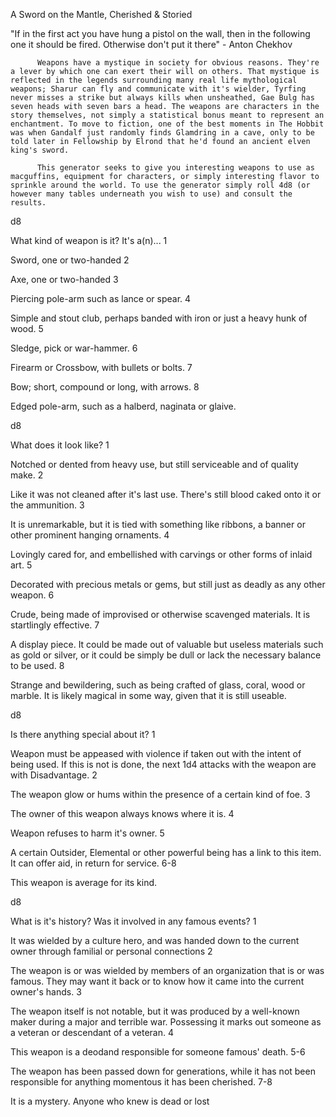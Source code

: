  A Sword on the Mantle, Cherished & Storied

"If in the first act you have hung a pistol on the wall, then in the following one it should be fired. Otherwise don't put it there" - Anton Chekhov


          Weapons have a mystique in society for obvious reasons. They're a lever by which one can exert their will on others. That mystique is reflected in the legends surrounding many real life mythological weapons; Sharur can fly and communicate with it's wielder, Tyrfing never misses a strike but always kills when unsheathed, Gae Bulg has seven heads with seven bars a head. The weapons are characters in the story themselves, not simply a statistical bonus meant to represent an enchantment. To move to fiction, one of the best moments in The Hobbit was when Gandalf just randomly finds Glamdring in a cave, only to be told later in Fellowship by Elrond that he'd found an ancient elven king's sword.

          This generator seeks to give you interesting weapons to use as macguffins, equipment for characters, or simply interesting flavor to sprinkle around the world. To use the generator simply roll 4d8 (or however many tables underneath you wish to use) and consult the results.


d8
	
What kind of weapon is it? It's a(n)...
1
	
Sword, one or two-handed
2
	
Axe, one or two-handed
3
	
Piercing pole-arm such as lance or spear.
4
	
Simple and stout club, perhaps banded with iron or just a heavy hunk of wood.
5
	
Sledge, pick or war-hammer.
6
	
Firearm or Crossbow, with bullets or bolts.
7
	
Bow; short, compound or long, with arrows.
8
	
Edged pole-arm, such as a halberd, naginata or glaive.

d8
	
What does it look like?
1
	
Notched or dented from heavy use, but still serviceable and of quality make.
2
	
Like it was not cleaned after it's last use. There's still blood caked onto it or the ammunition.
3
	
It is unremarkable, but it is tied with something like ribbons, a banner or other prominent hanging ornaments.
4
	
Lovingly cared for, and embellished with carvings or other forms of inlaid art.
5
	
Decorated with precious metals or gems, but still just as deadly as any other weapon.
6
	
Crude, being made of improvised or otherwise scavenged materials. It is startlingly effective.
7
	
A display piece. It could be made out of valuable but useless materials such as gold or silver, or it could be simply be dull or lack the necessary balance to be used.
8
	
Strange and bewildering, such as being crafted of glass, coral, wood or marble. It is likely magical in some way, given that it is still useable.


d8
	
Is there anything special about it?
1
	
Weapon must be appeased with violence if taken out with the intent of being used. If this is not is done, the next 1d4 attacks with the weapon are with Disadvantage.
2
	
The weapon glow or hums within the presence of a certain kind of foe.
3
	
The owner of this weapon always knows where it is.
4
	
Weapon refuses to harm it's owner.
5
	
A certain Outsider, Elemental or other powerful being has a link to this item. It can offer aid, in return for service.
6-8
	
This weapon is average for its kind.

d8
	
What is it's history? Was it involved in any famous events?
1
	
It was wielded by a culture hero, and was handed down to the current owner through familial or personal connections
2
	
The weapon is or was wielded by members of an organization that is or was famous. They may want it back or to know how it came into the current owner's hands.
3
	
The weapon itself is not notable, but it was produced by a well-known maker during a major and terrible war. Possessing it marks out someone as a veteran or descendant of a veteran.
4
	
This weapon is a deodand responsible for someone famous' death.
5-6
	
The weapon has been passed down for generations, while it has not been responsible for anything momentous it has been cherished.
7-8
	
It is a mystery. Anyone who knew is dead or lost
